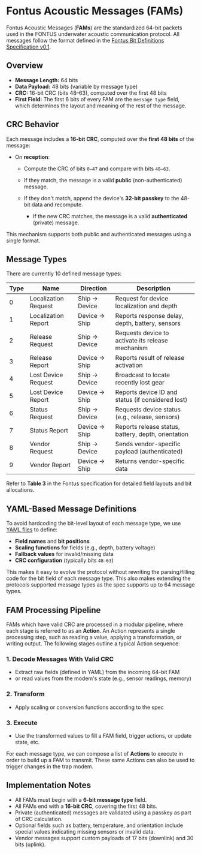 # Fontus Acoustic Messages (FAMs)
 
Fontus Acoustic Messages (**FAMs**) are the standardized 64-bit packets used in the FONTUS underwater acoustic communication protocol. All messages follow the format defined in the [Fontus Bit Definitions Specification v0.1](../assets/files/fontus_bit_definitions_v0.1.pdf).
 
## Overview
 
* **Message Length:** 64 bits
* **Data Payload:** 48 bits (variable by message type)
* **CRC:** 16-bit CRC (bits 48–63), computed over the first 48 bits
* **First Field:** The first 6 bits of every FAM are the `message type` field, which determines the layout and meaning of the rest of the message.
 
## CRC Behavior
 
Each message includes a **16-bit CRC**, computed over the **first 48 bits** of the message:
 
* On **reception**:
 
  * Compute the CRC of bits `0–47` and compare with bits `48–63`.
  * If they match, the message is a valid **public** (non-authenticated) message.
  * If they don't match, append the device's **32-bit passkey** to the 48-bit data and recompute.
 
    * If the new CRC matches, the message is a valid **authenticated** (private) message.
 
This mechanism supports both public and authenticated messages using a single format.
 
## Message Types
 
There are currently 10 defined message types:
 
| Type | Name                 | Direction     | Description                                         |
| ---- | -------------------- | ------------- | --------------------------------------------------- |
| 0    | Localization Request | Ship → Device | Request for device localization and depth           |
| 1    | Localization Report  | Device → Ship | Reports response delay, depth, battery, sensors     |
| 2    | Release Request      | Ship → Device | Requests device to activate its release mechanism   |
| 3    | Release Report       | Device → Ship | Reports result of release activation                |
| 4    | Lost Device Request  | Ship → Device | Broadcast to locate recently lost gear              |
| 5    | Lost Device Report   | Device → Ship | Reports device ID and status (if considered lost)   |
| 6    | Status Request       | Ship → Device | Requests device status (e.g., release, sensors)     |
| 7    | Status Report        | Device → Ship | Reports release status, battery, depth, orientation |
| 8    | Vendor Request       | Ship → Device | Sends vendor-specific payload (authenticated)       |
| 9    | Vendor Report        | Device → Ship | Returns vendor-specific data                        |
 
Refer to **Table 3** in the Fontus specification for detailed field layouts and bit allocations.
 
## YAML-Based Message Definitions
 
To avoid hardcoding the bit-level layout of each message type, we use [YAML files](../software/YAML-code-generation.md) to define:
 
* **Field names** and **bit positions**
* **Scaling functions** for fields (e.g., depth, battery voltage)
* **Fallback values** for invalid/missing data
* **CRC configuration** (typically bits `48–63`)
 
This makes it easy to evolve the protocol without rewriting the parsing/filling code for the bit field of each message type. This also makes extending the protocols supported message types as the spec supports up to 64 message types.
 
## FAM Processing Pipeline
 
FAMs which have valid CRC are processed in a modular pipeline, where each stage is referred to as an **Action**. An Action represents a single processing step, such as reading a value, applying a transformation, or writing output. The following stages outline a typical Action sequence:
 
### 1. Decode Messages With Valid CRC
 
* Extract raw fields (defined in YAML) from the incoming 64-bit FAM
* or read values from the modem's state (e.g., sensor readings, memory)
 
### 2. Transform
 
* Apply scaling or conversion functions according to the spec
 
### 3. Execute
 
* Use the transformed values to fill a FAM field, trigger actions, or update state, etc.
 
For each message type, we can compose a list of **Actions** to execute in order to build up a FAM to transmit. These same Actions can also be used to trigger changes in the trap modem.
 
## Implementation Notes
 
* All FAMs must begin with a **6-bit message type** field.
* All FAMs end with a **16-bit CRC**, covering the first 48 bits.
* Private (authenticated) messages are validated using a passkey as part of CRC calculation.
* Optional fields such as battery, temperature, and orientation include special values indicating missing sensors or invalid data.
* Vendor messages support custom payloads of 17 bits (downlink) and 30 bits (uplink).
